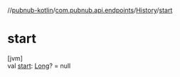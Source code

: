 //[pubnub-kotlin](../../../index.md)/[com.pubnub.api.endpoints](../index.md)/[History](index.md)/[start](start.md)

# start

[jvm]\
val [start](start.md): [Long](https://kotlinlang.org/api/latest/jvm/stdlib/kotlin/-long/index.html)? = null
